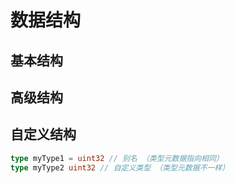 # 数据结构

## 基本结构

## 高级结构


## 自定义结构


```go
type myType1 = uint32 // 别名 （类型元数据指向相同）
type myType2 uint32 // 自定义类型 （类型元数据不一样）
```

